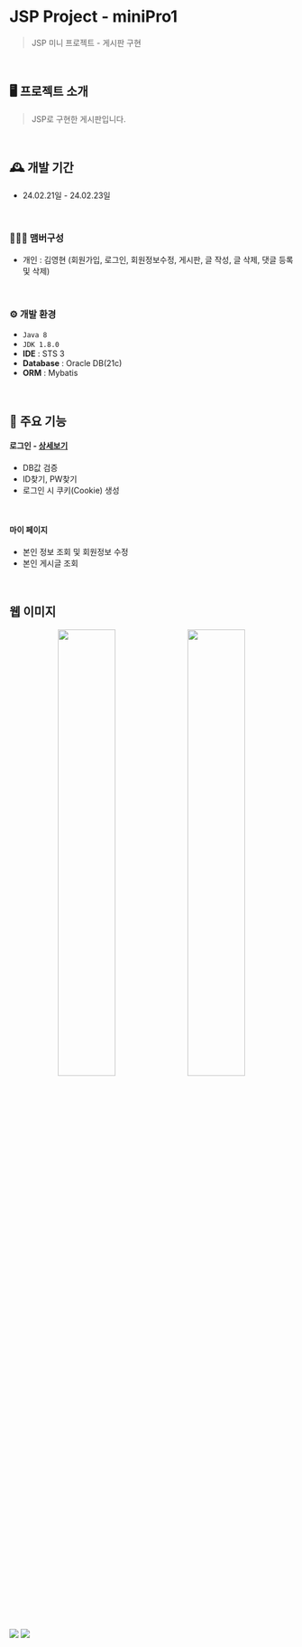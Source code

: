 # JSP Project - miniPro1
> JSP 미니 프로젝트 - 게시판 구현

<br/>

## 🖥️ 프로젝트 소개
> JSP로 구현한 게시판입니다.

<br>

## 🕰️ 개발 기간
* 24.02.21일 - 24.02.23일
<br>

### 🧑‍🤝‍🧑 맴버구성
 - 개인 : 김영현 (회원가입, 로그인, 회원정보수정, 게시판, 글 작성, 글 삭제, 댓글 등록 및 삭제)
<br>

### ⚙️ 개발 환경
- `Java 8`
- `JDK 1.8.0`
- **IDE** : STS 3
- **Database** : Oracle DB(21c)
- **ORM** : Mybatis
<br>

## 📌 주요 기능
#### 로그인 - <a href="https://github.com/" >상세보기</a>
- DB값 검증
- ID찾기, PW찾기
- 로그인 시 쿠키(Cookie) 생성
<br>

#### 마이 페이지 
- 본인 정보 조회 및 회원정보 수정
- 본인 게시글 조회
<br>

## 웹 이미지
<p align="center">
<img src="https://github.com/user-attachments/assets/0ed48305-9732-47de-9054-d9992e1fc758" align="center" width="45%">
<img src="https://github.com/user-attachments/assets/8fef8c6e-8c9a-4dc5-94ae-e8d7b5010544" align="center" width="45%">
</p>
<img src="https://github.com/user-attachments/assets/a82c441e-4e94-4cb1-a551-b61e8616e12f">
<img src="https://github.com/user-attachments/assets/299ca17a-964f-49e2-b86b-9310de1eaaa7">
